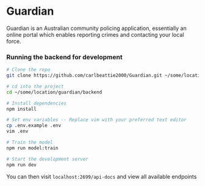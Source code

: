# Guardian

Guardian is an Australian community policing application, essentially an online portal which enables reporting crimes and contacting your local force.

### Running the backend for development
```bash 
# Clone the repo
git clone https://github.com/carlbeattie2000/Guardian.git ~/some/location/guardian

# cd into the project
cd ~/some/location/guardian/backend

# Install dependencies
npm install

# Set env variables -- Replace vim with your preferred text editor
cp .env.example .env
vim .env

# Train the model
npm run model:train

# Start the development server
npm run dev
```

You can then visit `localhost:2699/api-docs` and view all available endpoints
